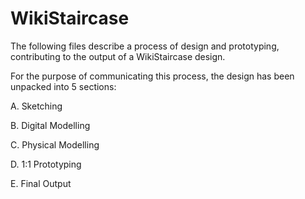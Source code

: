 # WikiStaircase

The following files describe a process of design and prototyping, contributing to the output of a WikiStaircase design.

For the purpose of communicating this process, the design has been unpacked into 5 sections:

A. Sketching

B. Digital Modelling

C. Physical Modelling

D. 1:1 Prototyping

E. Final Output
